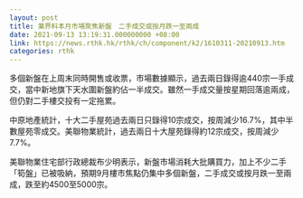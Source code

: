 ```yaml
---
layout: post
title: 業界料本月市場聚焦新盤　二手成交或按月跌一至兩成
date: 2021-09-13 13:19:31.000000000 +08:00
link: https://news.rthk.hk/rthk/ch/component/k2/1610311-20210913.htm
categories: rthk
---
```


多個新盤在上周末同時開售或收票，市場數據顯示，過去兩日錄得逾440宗一手成交，當中新地旗下天水圍新盤約佔一半成交。雖然一手成交量按星期回落逾兩成，但仍對二手樓交投有一定拖累。

中原地產統計，十大二手屋苑過去兩日只錄得10宗成交，按周減少16.7%，其中半數屋苑零成交。美聯物業統計，過去兩日十大屋苑錄得約12宗成交，按周減少7.7%。

美聯物業住宅部行政總裁布少明表示，新盤市場消耗大批購買力，加上不少二手「筍盤」已被吸納，預期9月樓市焦點仍集中多個新盤，二手成交或按月跌一至兩成，跌至約4500至5000宗。
